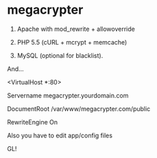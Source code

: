 megacrypter
===========

1) Apache with mod_rewrite + allowoverride

2) PHP 5.5 (cURL + mcrypt + memcache)

3) MySQL (optional for blacklist).

And...

<VirtualHost *:80>

Servername megacrypter.yourdomain.com

DocumentRoot /var/www/megacrypter.com/public

RewriteEngine On

</VirtualHost>

Also you have to edit app/config files

GL!
